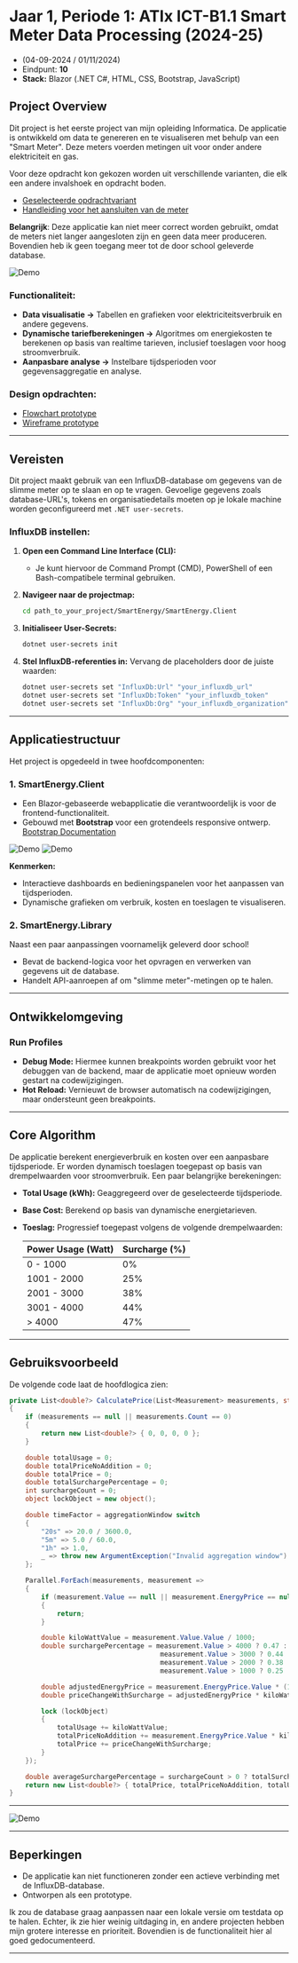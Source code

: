 # Jaar 1, Periode 1: ATIx ICT-B1.1 Smart Meter Data Processing (2024-25)
- (04-09-2024 / 01/11/2024)
- Eindpunt: **10**
- **Stack:** Blazor (.NET C#, HTML, CSS, Bootstrap, JavaScript)

## Project Overview
Dit project is het eerste project van mijn opleiding Informatica. De applicatie is ontwikkeld om data te genereren en te visualiseren met behulp van een "Smart Meter". Deze meters voerden metingen uit voor onder andere elektriciteit en gas.

Voor deze opdracht kon gekozen worden uit verschillende varianten, die elk een andere invalshoek en opdracht boden.
- [Geselecteerde opdrachtvariant](Assets/Opdrachtomschrijving/Opdrachtvariant_H.pdf)
- [Handleiding voor het aansluiten van de meter](Assets/Opdrachtomschrijving/Handleiding.pptx)


**Belangrijk**: Deze applicatie kan niet meer correct worden gebruikt, omdat de meters niet langer aangesloten zijn en geen data meer produceren. Bovendien heb ik geen toegang meer tot de door school geleverde database.

![Demo](Assets/Readme_addons/Grafiek_weergave.gif)

### Functionaliteit:
- **Data visualisatie ->** Tabellen en grafieken voor elektriciteitsverbruik en andere gegevens.
- **Dynamische tariefberekeningen ->** Algoritmes om energiekosten te berekenen op basis van realtime tarieven, inclusief toeslagen voor hoog stroomverbruik.
- **Aanpasbare analyse ->** Instelbare tijdsperioden voor gegevensaggregatie en analyse.

### Design opdrachten:
- [Flowchart prototype](Assets/Designs/Flowchart_prototype.pdf)
- [Wireframe prototype](Assets/Designs/Wireframe_prototype.PNG)

---

## Vereisten
Dit project maakt gebruik van een InfluxDB-database om gegevens van de slimme meter op te slaan en op te vragen. Gevoelige gegevens zoals database-URL's, tokens en organisatiedetails moeten op je lokale machine worden geconfigureerd met `.NET user-secrets`.

### InfluxDB instellen:

1. **Open een Command Line Interface (CLI):**
   - Je kunt hiervoor de Command Prompt (CMD), PowerShell of een Bash-compatibele terminal gebruiken.

2. **Navigeer naar de projectmap:**
   ```bash
   cd path_to_your_project/SmartEnergy/SmartEnergy.Client
   ```

3. **Initialiseer User-Secrets:**
   ```bash
   dotnet user-secrets init
   ```

4. **Stel InfluxDB-referenties in:**
   Vervang de placeholders door de juiste waarden:
   ```bash
   dotnet user-secrets set "InfluxDb:Url" "your_influxdb_url"
   dotnet user-secrets set "InfluxDb:Token" "your_influxdb_token"
   dotnet user-secrets set "InfluxDb:Org" "your_influxdb_organization"
   ```

---

## Applicatiestructuur
Het project is opgedeeld in twee hoofdcomponenten:

### 1. **SmartEnergy.Client**
   - Een Blazor-gebaseerde webapplicatie die verantwoordelijk is voor de frontend-functionaliteit.
   - Gebouwd met **Bootstrap** voor een grotendeels responsive ontwerp. [Bootstrap Documentation](https://getbootstrap.com/docs/5.1/getting-started/introduction/)

![Demo](Assets/Readme_addons/Voorpagina_weergave.gif)
![Demo](Assets/Readme_addons/Instellingen_weergave.gif)

   **Kenmerken:**
   - Interactieve dashboards en bedieningspanelen voor het aanpassen van tijdsperioden.
   - Dynamische grafieken om verbruik, kosten en toeslagen te visualiseren.

### 2. **SmartEnergy.Library**
Naast een paar aanpassingen voornamelijk geleverd door school!
   - Bevat de backend-logica voor het opvragen en verwerken van gegevens uit de database.
   - Handelt API-aanroepen af om "slimme meter"-metingen op te halen.

---

## Ontwikkelomgeving

### Run Profiles
- **Debug Mode:** Hiermee kunnen breakpoints worden gebruikt voor het debuggen van de backend, maar de applicatie moet opnieuw worden gestart na codewijzigingen.
- **Hot Reload:** Vernieuwt de browser automatisch na codewijzigingen, maar ondersteunt geen breakpoints.

---

## Core Algorithm
De applicatie berekent energieverbruik en kosten over een aanpasbare tijdsperiode. Er worden dynamisch toeslagen toegepast op basis van drempelwaarden voor stroomverbruik. Een paar belangrijke berekeningen:

- **Total Usage (kWh):** Geaggregeerd over de geselecteerde tijdsperiode.
- **Base Cost:** Berekend op basis van dynamische energietarieven.
- **Toeslag:** Progressief toegepast volgens de volgende drempelwaarden:
  
  | Power Usage (Watt) | Surcharge (%) |
  |--------------------|---------------|
  | 0 - 1000           | 0%            |
  | 1001 - 2000        | 25%           |
  | 2001 - 3000        | 38%           |
  | 3001 - 4000        | 44%           |
  | > 4000             | 47%           |

---

## Gebruiksvoorbeeld
De volgende code laat de hoofdlogica zien:

```csharp
private List<double?> CalculatePrice(List<Measurement> measurements, string aggregationWindow)
{
    if (measurements == null || measurements.Count == 0)
    {
        return new List<double?> { 0, 0, 0, 0 };
    }

    double totalUsage = 0;
    double totalPriceNoAddition = 0;
    double totalPrice = 0;
    double totalSurchargePercentage = 0;
    int surchargeCount = 0;
    object lockObject = new object();

    double timeFactor = aggregationWindow switch
    {
        "20s" => 20.0 / 3600.0,
        "5m" => 5.0 / 60.0,
        "1h" => 1.0,
        _ => throw new ArgumentException("Invalid aggregation window")
    };

    Parallel.ForEach(measurements, measurement =>
    {
        if (measurement.Value == null || measurement.EnergyPrice == null || measurement.Value <= 0 || measurement.EnergyPrice <= 0)
        {
            return;
        }

        double kiloWattValue = measurement.Value.Value / 1000;
        double surchargePercentage = measurement.Value > 4000 ? 0.47 :
                                      measurement.Value > 3000 ? 0.44 :
                                      measurement.Value > 2000 ? 0.38 :
                                      measurement.Value > 1000 ? 0.25 : 0;

        double adjustedEnergyPrice = measurement.EnergyPrice.Value * (1 + surchargePercentage);
        double priceChangeWithSurcharge = adjustedEnergyPrice * kiloWattValue * timeFactor;

        lock (lockObject)
        {
            totalUsage += kiloWattValue;
            totalPriceNoAddition += measurement.EnergyPrice.Value * kiloWattValue * timeFactor;
            totalPrice += priceChangeWithSurcharge;
        }
    });

    double averageSurchargePercentage = surchargeCount > 0 ? totalSurchargePercentage / surchargeCount * 100 : 0;
    return new List<double?> { totalPrice, totalPriceNoAddition, totalUsage, averageSurchargePercentage };
}
```
---

![Demo](Assets/Readme_addons/Totale_weergave.gif)

---

## Beperkingen
- De applicatie kan niet functioneren zonder een actieve verbinding met de InfluxDB-database. 
- Ontworpen als een prototype.


Ik zou de database graag aanpassen naar een lokale versie om testdata op te halen. Echter, ik zie hier weinig uitdaging in, en andere projecten hebben mijn grotere interesse en prioriteit. Bovendien is de functionaliteit hier al goed gedocumenteerd.

---
